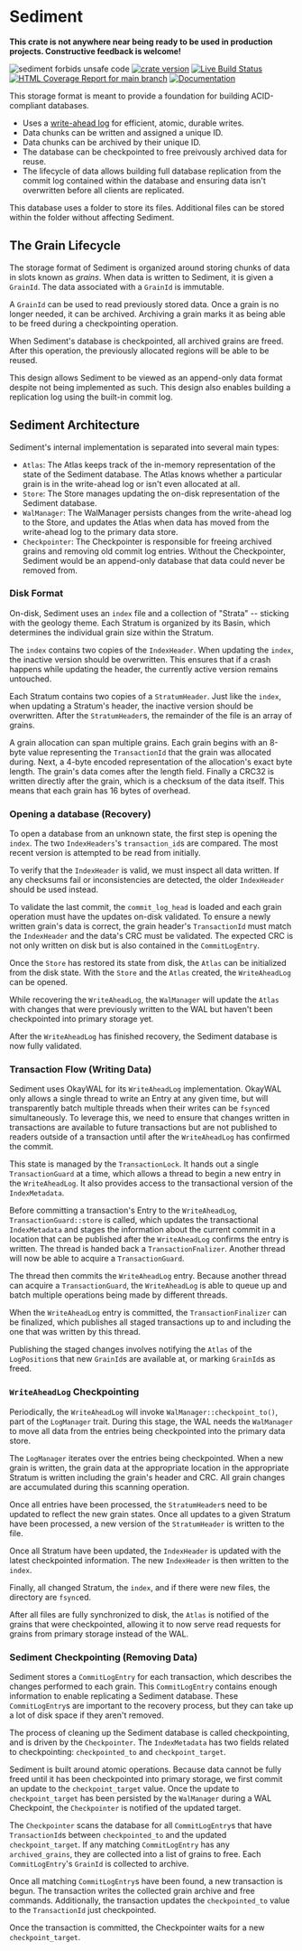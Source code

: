# Sediment

**This crate is not anywhere near being ready to be used in production projects.
Constructive feedback is welcome!**

![sediment forbids unsafe code](https://img.shields.io/badge/unsafe-forbid-success)
[![crate version](https://img.shields.io/crates/v/sediment.svg)](https://crates.io/crates/sediment)
[![Live Build Status](https://img.shields.io/github/actions/workflow/status/khonsulabs/sediment/rust.yml?branch=main)](https://github.com/khonsulabs/sediment/actions?query=workflow:Tests)
[![HTML Coverage Report for `main` branch](https://khonsulabs.github.io/sediment/coverage/badge.svg)](https://khonsulabs.github.io/sediment/coverage/)
[![Documentation](https://img.shields.io/badge/docs-main-informational)](https://khonsulabs.github.io/sediment/main/sediment)

This storage format is meant to provide a foundation for building ACID-compliant
databases.

- Uses a [write-ahead log][okaywal] for efficient, atomic, durable writes.
- Data chunks can be written and assigned a unique ID.
- Data chunks can be archived by their unique ID.
- The database can be checkpointed to free preivously archived data for reuse.
- The lifecycle of data allows building full database replication from the
  commit log contained within the database and ensuring data isn't overwritten
  before all clients are replicated.

This database uses a folder to store its files. Additional files can be stored
within the folder without affecting Sediment.

## The Grain Lifecycle

The storage format of Sediment is organized around storing chunks of data in
slots known as *grains*. When data is written to Sediment, it is given a
`GrainId`. The data associated with a `GrainId` is immutable.

A `GrainId` can be used to read previously stored data. Once a grain is no
longer needed, it can be archived. Archiving a grain marks it as being able to
be freed during a checkpointing operation.

When Sediment's database is checkpointed, all archived grains are freed. After
this operation, the previously allocated regions will be able to be reused.

This design allows Sediment to be viewed as an append-only data format despite
not being implemented as such. This design also enables building a replication
log using the built-in commit log.

## Sediment Architecture

Sediment's internal implementation is separated into several main types:

- `Atlas`: The Atlas keeps track of the in-memory representation of the state of
  the Sediment database. The Atlas knows whether a particular grain is in the
  write-ahead log or isn't even allocated at all.
- `Store`: The Store manages updating the on-disk representation of the Sediment
  database.
- `WalManager`: The WalManager persists changes from the write-ahead log to the
  Store, and updates the Atlas when data has moved from the write-ahead log to
  the primary data store.
- `Checkpointer`: The Checkpointer is responsible for freeing archived grains
  and removing old commit log entries. Without the Checkpointer, Sediment would
  be an append-only database that data could never be removed from.

### Disk Format

On-disk, Sediment uses an `index` file and a collection of "Strata" -- sticking
with the geology theme. Each Stratum is organized by its Basin, which determines
the individual grain size within the Stratum.

The `index` contains two copies of the `IndexHeader`. When updating the `index`,
the inactive version should be overwritten. This ensures that if a crash happens
while updating the header, the currently active version remains untouched.

Each Stratum contains two copies of a `StratumHeader`. Just like the `index`,
when updating a Stratum's header, the inactive version should be overwritten.
After the `StratumHeader`s, the remainder of the file is an array of grains.

A grain allocation can span multiple grains. Each grain begins with an 8-byte
value representing the `TransactionId` that the grain was allocated during.
Next, a 4-byte encoded representation of the allocation's exact byte length. The
grain's data comes after the length field. Finally a CRC32 is written directly
after the grain, which is a checksum of the data itself. This means that each
grain has 16 bytes of overhead.

### Opening a database (Recovery)

To open a database from an unknown state, the first step is opening the `index`.
The two `IndexHeaders`'s `transaction_id`s are compared. The most recent version
is attempted to be read from initially.

To verify that the `IndexHeader` is valid, we must inspect all data written. If
any checksums fail or inconsistencies are detected, the older `IndexHeader`
should be used instead.

To validate the last commit, the `commit_log_head` is loaded and each grain
operation must have the updates on-disk validated. To ensure a newly written
grain's data is correct, the grain header's `TransactionId` must match the
`IndexHeader` and the data's CRC must be validated. The expected CRC is not only
written on disk but is also contained in the `CommitLogEntry`.

Once the `Store` has restored its state from disk, the `Atlas` can be
initialized from the disk state. With the `Store` and the `Atlas` created, the
`WriteAheadLog` can be opened.

While recovering the `WriteAheadLog`, the `WalManager` will update the `Atlas`
with changes that were previously written to the WAL but haven't been
checkpointed into primary storage yet.

After the `WriteAheadLog` has finished recovery, the Sediment database is now
fully validated.

### Transaction Flow (Writing Data)

Sediment uses OkayWAL for its `WriteAheadLog` implementation. OkayWAL only
allows a single thread to write an Entry at any given time, but will
transparently batch multiple threads when their writes can be `fsync`ed
simultaneously. To leverage this, we need to ensure that changes written in
transactions are available to future transactions but are not published to
readers outside of a transaction until after the `WriteAheadLog` has confirmed
the commit.

This state is managed by the `TransactionLock`. It hands out a single
`TransactionGuard` at a time, which allows a thread to begin a new entry in the
`WriteAheadLog`. It also provides access to the transactional version of the
`IndexMetadata`.

Before committing a transaction's Entry to the `WriteAheadLog`,
`TransactionGuard::store` is called, which updates the transactional
`IndexMetadata` and stages the information about the current commit in a
location that can be published after the `WriteAheadLog` confirms the entry is
written. The thread is handed back a `TransactionFnalizer`. Another thread will
now be able to acquire a `TransactionGuard`.

The thread then commits the `WriteAheadLog` entry. Because another thread can
acquire a `TransactionGuard`, the `WriteAheadLog` is able to queue up and batch
multiple operations being made by different threads.

When the `WriteAheadLog` entry is committed, the `TransactionFinalizer` can be
finalized, which publishes all staged transactions up to and including the one
that was written by this thread.

Publishing the staged changes involves notifying the `Atlas` of the
`LogPosition`s that new `GrainId`s are available at, or marking `GrainId`s as
freed.

### `WriteAheadLog` Checkpointing

Periodically, the `WriteAheadLog` will invoke `WalManager::checkpoint_to()`,
part of the `LogManager` trait. During this stage, the WAL needs the
`WalManager` to move all data from the entries being checkpointed into the
primary data store.

The `LogManager` iterates over the entries being checkpointed. When a new grain
is written, the grain data at the appropriate location in the appropriate
Stratum is written including the grain's header and CRC. All grain changes are
accumulated during this scanning operation.

Once all entries have been processed, the `StratumHeader`s need to be updated to
reflect the new grain states. Once all updates to a given Stratum have been
processed, a new version of the `StratumHeader` is written to the file.

Once all Stratum have been updated, the `IndexHeader` is updated with the latest
checkpointed information. The new `IndexHeader` is then written to the `index`.

Finally, all changed Stratum, the `index`, and if there were new files, the
directory are `fsync`ed.

After all files are fully synchronized to disk, the `Atlas` is notified of the
grains that were checkpointed, allowing it to now serve read requests for grains
from primary storage instead of the WAL.

### Sediment Checkpointing (Removing Data)

Sediment stores a `CommitLogEntry` for each transaction, which describes the
changes performed to each grain. This `CommitLogEntry` contains enough
information to enable replicating a Sediment database. These `CommitLogEntry`s
are important to the recovery process, but they can take up a lot of disk space
if they aren't removed.

The process of cleaning up the Sediment database is called checkpointing, and is
driven by the `Checkpointer`. The `IndexMetadata` has two fields related to
checkpointing: `checkpointed_to` and `checkpoint_target`.

Sediment is built around atomic operations. Because data cannot be fully freed
until it has been checkpointed into primary storage, we first commit an update
to the `checkpoint_target` value. Once the update to `checkpoint_target` has
been persisted by the `WalManager` during a WAL Checkpoint, the `Checkpointer`
is notified of the updated target.

The `Checkpointer` scans the database for all `CommitLogEntry`s that have
`TransactionId`s between `checkpointed_to` and the updated `checkpoint_target`.
If any matching `CommitLogEntry` has any `archived_grains`, they are collected
into a list of grains to free. Each `CommitLogEntry`'s `GrainId` is collected to
archive.

Once all matching `CommitLogEntry`s have been found, a new transaction is begun.
The transaction writes the collected grain archive and free commands.
Additionally, the transaction updates the `checkpointed_to` value to the
`TransactionId` just checkpointed.

Once the transaction is committed, the Checkpointer waits for a new
`checkpoint_target`.

[okaywal]: https://github.com/khonsulabs/okaywal
